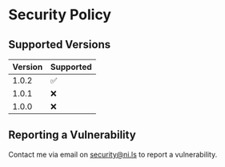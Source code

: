 # Security Policy

## Supported Versions

| Version | Supported          |
| ------- | ------------------ |
| 1.0.2   | :white_check_mark: |
| 1.0.1   | :x:                |
| 1.0.0   | :x:                |

## Reporting a Vulnerability

Contact me via email on security@ni.ls to report a vulnerability.
